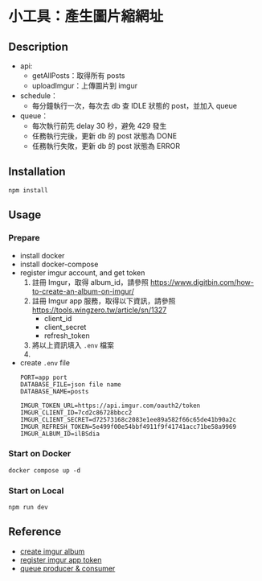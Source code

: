 # 小工具：產生圖片縮網址

## Description
* api:
    * getAllPosts：取得所有 posts
    * uploadImgur：上傳圖片到 imgur
* schedule：
    * 每分鐘執行一次，每次去 db 查 IDLE 狀態的 post，並加入 queue
* queue：
    * 每次執行前先 delay 30 秒，避免 429 發生
    * 任務執行完後，更新 db 的 post 狀態為 DONE
    * 任務執行失敗，更新 db 的 post 狀態為 ERROR


## Installation
`npm install`

## Usage
### Prepare

* install docker
* install docker-compose
* register imgur account, and get token
    1. 註冊 Imgur，取得 album_id，請參照 https://www.digitbin.com/how-to-create-an-album-on-imgur/
    2. 註冊 Imgur app 服務，取得以下資訊，請參照 https://tools.wingzero.tw/article/sn/1327
        * client_id
        * client_secret
        * refresh_token
    3. 將以上資訊填入 `.env` 檔案
    4.
* create `.env` file
    ```
    PORT=app port
    DATABASE_FILE=json file name
    DATABASE_NAME=posts
    
    IMGUR_TOKEN_URL=https://api.imgur.com/oauth2/token
    IMGUR_CLIENT_ID=7cd2c86728bbcc2
    IMGUR_CLIENT_SECRET=d72573168c2083e1ee89a582f66c65de41b90a2c
    IMGUR_REFRESH_TOKEN=5e499f00e54bbf4911f9f41741acc71be58a9969
    IMGUR_ALBUM_ID=ilBSdia
  ```

### Start on Docker
`docker compose up -d`


### Start on Local
`npm run dev`


## Reference

* [create imgur album](https://www.digitbin.com/how-to-create-an-album-on-imgur/)
* [register imgur app token](https://tools.wingzero.tw/article/sn/1327)
* [queue producer & consumer](https://github.com/nestjs/nest/tree/master/sample/26-queues)
